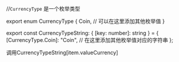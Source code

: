 

//`CurrencyType` 是一个枚举类型

export  enum CurrencyType {
  Coin,
  // 可以在这里添加其他枚举值
}



export const CurrencyTypeString: { [key: number]: string } = {
[CurrencyType.Coin]: "Coin",
  // 在这里添加其他枚举值对应的字符串
};

调用CurrencyTypeString[item.valueCurrency]